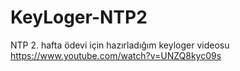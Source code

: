 # KeyLoger-NTP2
NTP 2. hafta ödevi için hazırladığım keyloger videosu
https://www.youtube.com/watch?v=UNZQ8kyc09s
